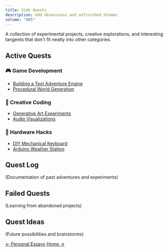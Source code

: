 ```yaml
---
title: Side Quests
description: Odd obsessions and unfinished dreams
volume: "005"
---
```


A collection of experimental projects, creative explorations, and interesting tangents that don't fit neatly into other categories.

## Active Quests

### 🎮 Game Development
- [Building a Text Adventure Engine](/side-quests/text-adventure-engine)
- [Procedural World Generation](/side-quests/proc-gen-worlds)

### 🎨 Creative Coding
- [Generative Art Experiments](/side-quests/generative-art)
- [Audio Visualizations](/side-quests/audio-viz)

### 🤖 Hardware Hacks
- [DIY Mechanical Keyboard](/side-quests/mech-keyboard)
- [Arduino Weather Station](/side-quests/weather-station)

## Quest Log
(Documentation of past adventures and experiments)

## Failed Quests
(Learning from abandoned projects)

## Quest Ideas
(Future possibilities and brainstorms)

<div class="navigation-footer">
  <a href="/personal-essays" class="nav-link prev">← Personal Essays</a>
  <a href="/" class="nav-link next">Home →</a>
</div>
